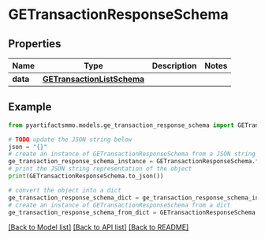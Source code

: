 # GETransactionResponseSchema


## Properties

Name | Type | Description | Notes
------------ | ------------- | ------------- | -------------
**data** | [**GETransactionListSchema**](GETransactionListSchema.md) |  | 

## Example

```python
from pyartifactsmmo.models.ge_transaction_response_schema import GETransactionResponseSchema

# TODO update the JSON string below
json = "{}"
# create an instance of GETransactionResponseSchema from a JSON string
ge_transaction_response_schema_instance = GETransactionResponseSchema.from_json(json)
# print the JSON string representation of the object
print(GETransactionResponseSchema.to_json())

# convert the object into a dict
ge_transaction_response_schema_dict = ge_transaction_response_schema_instance.to_dict()
# create an instance of GETransactionResponseSchema from a dict
ge_transaction_response_schema_from_dict = GETransactionResponseSchema.from_dict(ge_transaction_response_schema_dict)
```
[[Back to Model list]](../README.md#documentation-for-models) [[Back to API list]](../README.md#documentation-for-api-endpoints) [[Back to README]](../README.md)


